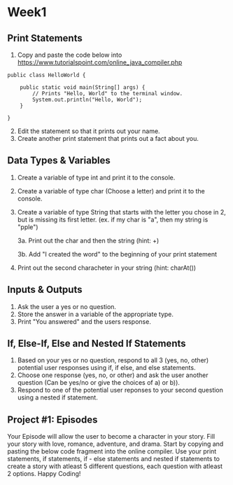 # Week1

## Print Statements 

1. Copy and paste the code below into https://www.tutorialspoint.com/online_java_compiler.php
```
public class HelloWorld {

    public static void main(String[] args) {
        // Prints "Hello, World" to the terminal window.
        System.out.println("Hello, World");
    }

}
```
2. Edit the statement so that it prints out your name.
3. Create another print statement that prints out a fact about you.

## Data Types & Variables 

1. Create a variable of type int and print it to the console.
2. Create a variable of type char (Choose a letter) and print it to the console.
3. Create a variable of type String that starts with the letter you chose in 2, but is missing its first letter. (ex. if my char is "a", then my string is "pple")
    
    3a. Print out the char and then the string (hint: +)
    
    3b. Add "I created the word" to the beginning of your print statement 
4. Print out the second characheter in your string (hint: charAt())
    
## Inputs & Outputs 

1. Ask the user a yes or no question.
2. Store the answer in a variable of the appropriate type.
3. Print "You answered" and the users response.

## If, Else-If, Else and Nested If Statements
1. Based on your yes or no question, respond to all 3 (yes, no, other) potential user responses using if, if else, and else statements. 
2. Choose one response (yes, no, or other) and ask the user another question (Can be yes/no or give the choices of a) or b)).
3. Respond to one of the potential user reponses to your second question using a nested if statement.

## Project #1: Episodes 
Your Episode will allow the user to become a character in your story. Fill your story with love, romance, adventure, and drama. Start by copying and pasting the below code fragment into the online compiler. Use your print statements, if statements, if - else statements and nested if statements to create a story with atleast 5 different questions, each question with atleast 2 options. Happy Coding!

